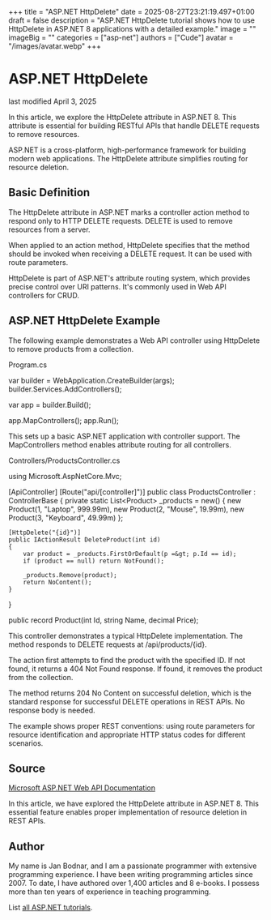 +++
title = "ASP.NET HttpDelete"
date = 2025-08-27T23:21:19.497+01:00
draft = false
description = "ASP.NET HttpDelete tutorial shows how to use HttpDelete in ASP.NET 8 applications with a detailed example."
image = ""
imageBig = ""
categories = ["asp-net"]
authors = ["Cude"]
avatar = "/images/avatar.webp"
+++

# ASP.NET HttpDelete

last modified April 3, 2025

In this article, we explore the HttpDelete attribute in ASP.NET 8. This attribute
is essential for building RESTful APIs that handle DELETE requests to remove resources.

ASP.NET is a cross-platform, high-performance framework for building modern web
applications. The HttpDelete attribute simplifies routing for resource deletion.

## Basic Definition

The HttpDelete attribute in ASP.NET marks a controller action method to respond
only to HTTP DELETE requests. DELETE is used to remove resources from a server.

When applied to an action method, HttpDelete specifies that the method should be
invoked when receiving a DELETE request. It can be used with route parameters.

HttpDelete is part of ASP.NET's attribute routing system, which provides precise
control over URI patterns. It's commonly used in Web API controllers for CRUD.

## ASP.NET HttpDelete Example

The following example demonstrates a Web API controller using HttpDelete to
remove products from a collection.

Program.cs
  

var builder = WebApplication.CreateBuilder(args);
builder.Services.AddControllers();

var app = builder.Build();

app.MapControllers();
app.Run();

This sets up a basic ASP.NET application with controller support. The
MapControllers method enables attribute routing for all controllers.

Controllers/ProductsController.cs
  

using Microsoft.AspNetCore.Mvc;

[ApiController]
[Route("api/[controller]")]
public class ProductsController : ControllerBase
{
    private static List&lt;Product&gt; _products = new()
    {
        new Product(1, "Laptop", 999.99m),
        new Product(2, "Mouse", 19.99m),
        new Product(3, "Keyboard", 49.99m)
    };

    [HttpDelete("{id}")]
    public IActionResult DeleteProduct(int id)
    {
        var product = _products.FirstOrDefault(p =&gt; p.Id == id);
        if (product == null) return NotFound();
        
        _products.Remove(product);
        return NoContent();
    }
}

public record Product(int Id, string Name, decimal Price);

This controller demonstrates a typical HttpDelete implementation. The method
responds to DELETE requests at /api/products/{id}.

The action first attempts to find the product with the specified ID. If not found,
it returns a 404 Not Found response. If found, it removes the product from the
collection.

The method returns 204 No Content on successful deletion, which is the standard
response for successful DELETE operations in REST APIs. No response body is needed.

The example shows proper REST conventions: using route parameters for resource
identification and appropriate HTTP status codes for different scenarios.

## Source

[Microsoft ASP.NET Web API Documentation](https://learn.microsoft.com/en-us/aspnet/core/web-api/?view=aspnetcore-8.0)

In this article, we have explored the HttpDelete attribute in ASP.NET 8. This
essential feature enables proper implementation of resource deletion in REST APIs.

## Author

My name is Jan Bodnar, and I am a passionate programmer with extensive
programming experience. I have been writing programming articles since 2007.
To date, I have authored over 1,400 articles and 8 e-books. I possess more
than ten years of experience in teaching programming.

List [all ASP.NET tutorials](/all/#asp-net).